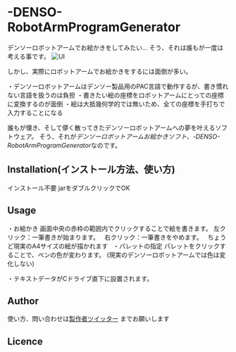 # -DENSO-RobotArmProgramGenerator
デンソーロボットアームでお絵かきをしてみたい...
そう、それは誰もが一度は考える事です。
![UI](https://github.com/OkanoShogo0903/-JAVA-/blob/master/image.jpg-large "イメージ画像")

しかし、実際にロボットアームでお絵かきをするには面倒が多い。

・デンソーロボットアームはデンソー製品用のPAC言語で動作するが、書き慣れない言語を扱うのは負担
・書きたい絵の座標をロボットアームにとっての座標に変換するのが面倒
・絵は大抵幾何学的では無いため、全ての座標を手打ちで入力することになる

誰もが懐き、そして儚く散ってきたデンソーロボットアームへの夢を叶えるソフトウェア。
そう、それが*デンソーロボットアームお絵かきソフト、-DENSO-RobotArmProgramGenerator*なのです。

## Installation(インストール方法、使い方)
インストール不要  jarをダブルクリックでOK

## Usage
・お絵かき
画面中央の赤枠の範囲内でクリックすることで絵を書きます。
左クリック：一筆書きが始まります。  
右クリック：一筆書きをやめます。  
ちょうど現実のA4サイズの絵が描かれます
  
・パレットの指定
パレットをクリックすることで、ペンの色が変わります。
  (現実のデンソーロボットアームでは色は変化しない)

・テキストデータがCドライブ直下に設置されます。
## Author
使い方、問い合わせは[製作者ツイッター](https://twitter.com/okanosyogo)
までお願いします

## Licence

